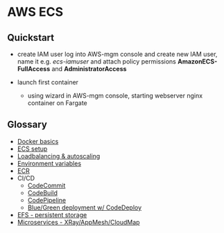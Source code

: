 # AWS ECS

## Quickstart

- create IAM user
  log into AWS-mgm console and create new IAM user, name it e.g. _ecs-iamuser_ and attach policy permissions **AmazonECS-FullAccess**  and **AdministratorAccess**

- launch first container
  - using wizard in AWS-mgm console, starting webserver nginx container on Fargate

## Glossary

- [Docker basics](./docker-basics/Readme.md)
- [ECS setup](./ecs-setup/Readme.md)
- [Loadbalancing & autoscaling](./Loadbalancing-and-Autoscaling/Readme.md)
- [Environment variables](./Env-variables/Readme.md)
- [ECR](./ECR/Readme.md)
- CI/CD
  - [CodeCommit](./CICD/CodeCommit/Readme.md)
  - [CodeBuild](./CICD/CodeBuild/Readme.md)
  - [CodePipeline](./CICD/CodePipeline/Readme.md)
  - [Blue/Green deployment w/ CodeDeploy](./CICD/Blue-Green-with-CodeDeploy/Readme.md)
- [EFS - persistent storage](./EFS-Persistent-storage/Readme.md)
- [Microservices - XRay/AppMesh/CloudMap](./Microservices-XRay-AppMesh/Readme.md)